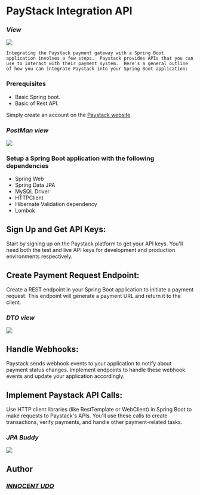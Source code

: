 # PayStack Integration API

### ___View___
<img src="https://github.com/Innocentsax/PayStack_Integration_API/blob/main/PaymentPaystack.png">


`Integrating the Paystack payment gateway with a Spring Boot application involves a few steps. 
Paystack provides APIs that you can use to interact with their payment system. 
Here's a general outline of how you can integrate Paystack into your Spring Boot application:`

### Prerequisites
+ Basic Spring boot.
+ Basic of Rest API.


Simply create an account on the [Paystack website](https://paystack.com/).


### ___PostMan view___
<img src="https://github.com/Innocentsax/PayStack_Integration_API/blob/main/Postman%20view.png">

### Setup a Spring Boot application with the following dependencies
+ Spring Web
+ Spring Data JPA
+ MySQL Driver
+ HTTPClient
+ Hibernate Validation dependency
+ Lombok

## Sign Up and Get API Keys:
Start by signing up on the Paystack platform to get your API keys. 
You'll need both the test and live API keys for development and production environments respectively.

## Create Payment Request Endpoint:
Create a REST endpoint in your Spring Boot application to initiate a payment request. 
This endpoint will generate a payment URL and return it to the client.

### ___DTO view___
<img src="https://github.com/Innocentsax/PayStack_Integration_API/blob/main/DTO%40.png">

## Handle Webhooks:
Paystack sends webhook events to your application to notify about payment status changes. 
Implement endpoints to handle these webhook events and update your application accordingly.

## Implement Paystack API Calls:
Use HTTP client libraries (like RestTemplate or WebClient) in Spring Boot to make requests to Paystack's APIs. 
You'll use these calls to create transactions, verify payments, and handle other payment-related tasks.

### ___JPA Buddy___
<img src="https://github.com/Innocentsax/PayStack_Integration_API/blob/main/JPA%20Buddy.png">


## Author
### ___[INNOCENT UDO](https://github.com/Innocentsax)___


